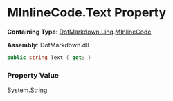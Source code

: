 # MInlineCode\.Text Property

**Containing Type**: [DotMarkdown.Linq](../../README.md)\.[MInlineCode](../README.md)

**Assembly**: DotMarkdown\.dll

```csharp
public string Text { get; }
```

### Property Value

System\.[String](https://docs.microsoft.com/en-us/dotnet/api/system.string)


